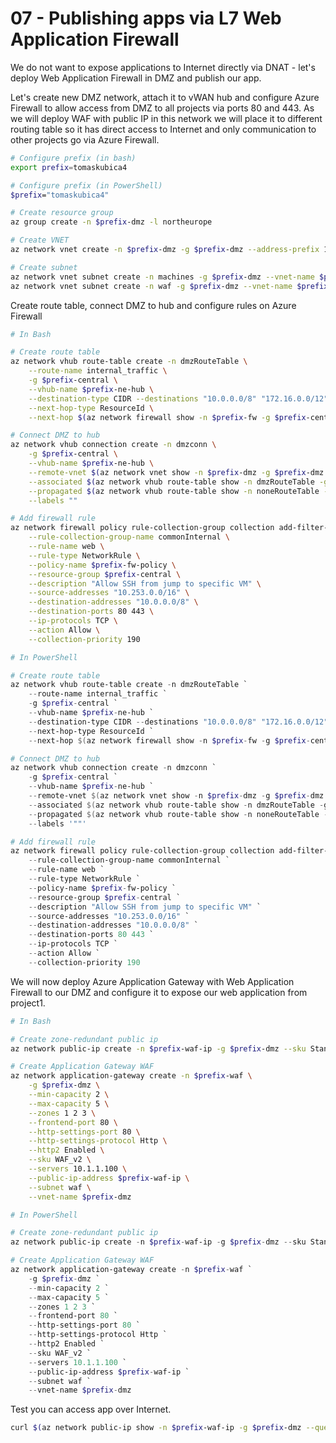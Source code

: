 # 07 - Publishing apps via L7 Web Application Firewall
We do not want to expose applications to Internet directly via DNAT - let's deploy Web Application Firewall in DMZ and publish our app.

Let's create new DMZ network, attach it to vWAN hub and configure Azure Firewall to allow access from DMZ to all projects via ports 80 and 443. As we will deploy WAF with public IP in this network we will place it to different routing table so it has direct access to Internet and only communication to other projects go via Azure Firewall.

```bash
# Configure prefix (in bash)
export prefix=tomaskubica4

# Configure prefix (in PowerShell)
$prefix="tomaskubica4"

# Create resource group
az group create -n $prefix-dmz -l northeurope

# Create VNET
az network vnet create -n $prefix-dmz -g $prefix-dmz --address-prefix 10.253.0.0/16

# Create subnet
az network vnet subnet create -n machines -g $prefix-dmz --vnet-name $prefix-dmz --address-prefixes 10.253.0.0/24
az network vnet subnet create -n waf -g $prefix-dmz --vnet-name $prefix-dmz --address-prefixes 10.253.1.0/24
```

Create route table, connect DMZ to hub and configure rules on Azure Firewall

```bash
# In Bash

# Create route table
az network vhub route-table create -n dmzRouteTable \
    --route-name internal_traffic \
    -g $prefix-central \
    --vhub-name $prefix-ne-hub \
    --destination-type CIDR --destinations "10.0.0.0/8" "172.16.0.0/12" "192.168.0.0/16" \
    --next-hop-type ResourceId \
    --next-hop $(az network firewall show -n $prefix-fw -g $prefix-central --query id -o tsv)

# Connect DMZ to hub
az network vhub connection create -n dmzconn \
    -g $prefix-central \
    --vhub-name $prefix-ne-hub \
    --remote-vnet $(az network vnet show -n $prefix-dmz -g $prefix-dmz --query id -o tsv) \
    --associated $(az network vhub route-table show -n dmzRouteTable -g $prefix-central --vhub-name $prefix-ne-hub --query id -o tsv) \
    --propagated $(az network vhub route-table show -n noneRouteTable -g $prefix-central --vhub-name $prefix-ne-hub --query id -o tsv) \
    --labels ""

# Add firewall rule
az network firewall policy rule-collection-group collection add-filter-collection --name waf \
    --rule-collection-group-name commonInternal \
    --rule-name web \
    --rule-type NetworkRule \
    --policy-name $prefix-fw-policy \
    --resource-group $prefix-central \
    --description "Allow SSH from jump to specific VM" \
    --source-addresses "10.253.0.0/16" \
    --destination-addresses "10.0.0.0/8" \
    --destination-ports 80 443 \
    --ip-protocols TCP \
    --action Allow \
    --collection-priority 190
```

```powershell
# In PowerShell

# Create route table
az network vhub route-table create -n dmzRouteTable `
    --route-name internal_traffic `
    -g $prefix-central `
    --vhub-name $prefix-ne-hub `
    --destination-type CIDR --destinations "10.0.0.0/8" "172.16.0.0/12" "192.168.0.0/16" `
    --next-hop-type ResourceId `
    --next-hop $(az network firewall show -n $prefix-fw -g $prefix-central --query id -o tsv)

# Connect DMZ to hub
az network vhub connection create -n dmzconn `
    -g $prefix-central `
    --vhub-name $prefix-ne-hub `
    --remote-vnet $(az network vnet show -n $prefix-dmz -g $prefix-dmz --query id -o tsv) `
    --associated $(az network vhub route-table show -n dmzRouteTable -g $prefix-central --vhub-name $prefix-ne-hub --query id -o tsv) `
    --propagated $(az network vhub route-table show -n noneRouteTable -g $prefix-central --vhub-name $prefix-ne-hub --query id -o tsv) `
    --labels '""'

# Add firewall rule
az network firewall policy rule-collection-group collection add-filter-collection --name waf `
    --rule-collection-group-name commonInternal `
    --rule-name web `
    --rule-type NetworkRule `
    --policy-name $prefix-fw-policy `
    --resource-group $prefix-central `
    --description "Allow SSH from jump to specific VM" `
    --source-addresses "10.253.0.0/16" `
    --destination-addresses "10.0.0.0/8" `
    --destination-ports 80 443 `
    --ip-protocols TCP `
    --action Allow `
    --collection-priority 190
```

We will now deploy Azure Application Gateway with Web Application Firewall to our DMZ and configure it to expose our web application from project1.

```bash
# In Bash

# Create zone-redundant public ip
az network public-ip create -n $prefix-waf-ip -g $prefix-dmz --sku Standard --zone 1 2 3

# Create Application Gateway WAF
az network application-gateway create -n $prefix-waf \
    -g $prefix-dmz \
    --min-capacity 2 \
    --max-capacity 5 \
    --zones 1 2 3 \
    --frontend-port 80 \
    --http-settings-port 80 \
    --http-settings-protocol Http \
    --http2 Enabled \
    --sku WAF_v2 \
    --servers 10.1.1.100 \
    --public-ip-address $prefix-waf-ip \
    --subnet waf \
    --vnet-name $prefix-dmz
```

```powershell
# In PowerShell

# Create zone-redundant public ip
az network public-ip create -n $prefix-waf-ip -g $prefix-dmz --sku Standard --zone 1 2 3

# Create Application Gateway WAF
az network application-gateway create -n $prefix-waf `
    -g $prefix-dmz `
    --min-capacity 2 `
    --max-capacity 5 `
    --zones 1 2 3 `
    --frontend-port 80 `
    --http-settings-port 80 `
    --http-settings-protocol Http `
    --http2 Enabled `
    --sku WAF_v2 `
    --servers 10.1.1.100 `
    --public-ip-address $prefix-waf-ip `
    --subnet waf `
    --vnet-name $prefix-dmz
```

Test you can access app over Internet.

```bash
curl $(az network public-ip show -n $prefix-waf-ip -g $prefix-dmz --query ipAddress -o tsv)
```